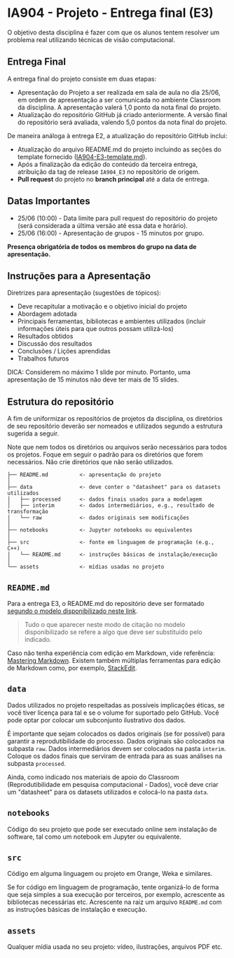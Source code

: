 # IA904 - Projeto - Entrega final (E3)

O objetivo desta disciplina é fazer com que os alunos tentem resolver um problema real utilizando técnicas de visão computacional.

## Entrega Final

A entrega final do projeto consiste em duas etapas:
* Apresentação do Projeto a ser realizada em sala de aula no dia 25/06, em ordem de apresentação a ser comunicada no ambiente Classroom da disciplina. A apresentação valerá 1,0 ponto da nota final do projeto.
* Atualização do repositório GitHub já criado anteriormente. A versão final do repositório será avaliada, valendo 5,0 pontos da nota final do projeto.

De maneira análoga à entrega E2, a atualização do repositório GitHub inclui:
* Atualização do arquivo README.md do projeto incluindo as seções do template fornecido ([IA904-E3-template.md](https://github.com/Disciplinas-FEEC/IA904-2024S1/blob/main/templates/ia904-E3-template.md)).
* Após a finalização da edição do conteúdo da terceira entrega, atribuição da tag de release `IA904_E3` no repositório de origem.
* **Pull request** do projeto no **branch  principal** até a data de entrega.

## Datas Importantes

* 25/06 (10:00) - Data limite para pull request do repositório do projeto (será considerada a última versão até essa data e horário).
* 25/06 (16:00) - Apresentação de grupos - 15 minutos por grupo.

**Presença obrigatória de todos os membros do grupo na data de apresentação.**

## Instruções para a Apresentação

Diretrizes para apresentação (sugestões de tópicos):
* Deve recapitular a motivação e o objetivo inicial do projeto
* Abordagem adotada
* Principais ferramentas, bibliotecas e ambientes utilizados (incluir informações úteis para que outros possam utilizá-los)
* Resultados obtidos
* Discussão dos resultados
* Conclusões / Lições aprendidas
* Trabalhos futuros

DICA: Considerem no máximo 1 slide por minuto. Portanto, uma apresentação de 15 minutos não deve ter mais de 15 slides.

## Estrutura do repositório

A fim de uniformizar os repositórios de projetos da disciplina, os diretórios de seu repositório deverão ser nomeados e utilizados segundo a estrutura sugerida a seguir.

Note que nem todos os diretórios ou arquivos serão necessários para todos os projetos. Foque em seguir o padrão para os diretórios que forem necessários. Não crie diretórios que não serão utilizados.

~~~
├── README.md          <- apresentação do projeto
│
├── data               <- deve conter o "datasheet" para os datasets utilizados
│   ├── processed      <- dados finais usados para a modelagem
│   ├── interim        <- dados intermediários, e.g., resultado de transformação
│   └── raw            <- dados originais sem modificações
│
├── notebooks          <- Jupyter notebooks ou equivalentes
│
├── src                <- fonte em linguagem de programação (e.g., C++)
│   └── README.md      <- instruções básicas de instalação/execução
│
└── assets             <- mídias usadas no projeto
~~~

## `README.md`

Para a entrega E3, o README.md do repositório deve ser formatado [segundo o modelo disponibilizado neste link](https://github.com/Disciplinas-FEEC/IA904-2024S1/blob/main/templates/ia904-E3-template.md).

> Tudo o que aparecer neste modo de citação no modelo disponibilizado se refere a algo que deve ser substituído pelo indicado. 

Caso não tenha experiência com edição em Markdown, vide referência: [Mastering Markdown](https://guides.github.com/features/mastering-markdown/).
Existem também múltiplas ferramentas para edição de Markdown como, por exemplo, [StackEdit](https://stackedit.io/).

## `data`

Dados utilizados no projeto respeitadas as possíveis implicações éticas, se você tiver licença para tal e se o volume for suportado pelo GitHub. Você pode optar por colocar um subconjunto ilustrativo dos dados.

É importante que sejam colocados os dados originais (se for possível) para garantir a reprodutibilidade do processo. Dados originais são colocados na subpasta `raw`. Dados intermediários devem ser colocados na pasta `interim`. Coloque os dados finais que serviram de entrada para as suas análises na subpasta `processed`.

Ainda, como indicado nos materiais de apoio do Classroom (Reprodutibilidade em pesquisa computacional - Dados), você deve criar um "datasheet" para os datasets utilizados e colocá-lo na pasta `data`.

## `notebooks`

Código do seu projeto que pode ser executado online sem instalação de software, tal como um notebook em Jupyter ou equivalente.

## `src`

Código em alguma linguagem ou projeto em Orange, Weka e similares.

Se for código em linguagem de programação, tente organizá-lo de forma que seja simples a sua execução por terceiros, por exemplo, acrescente as bibliotecas necessárias etc. Acrescente na raiz um arquivo `README.md` com as instruções básicas de instalação e execução.

## `assets`

Qualquer mídia usada no seu projeto: vídeo, ilustrações, arquivos PDF etc.


